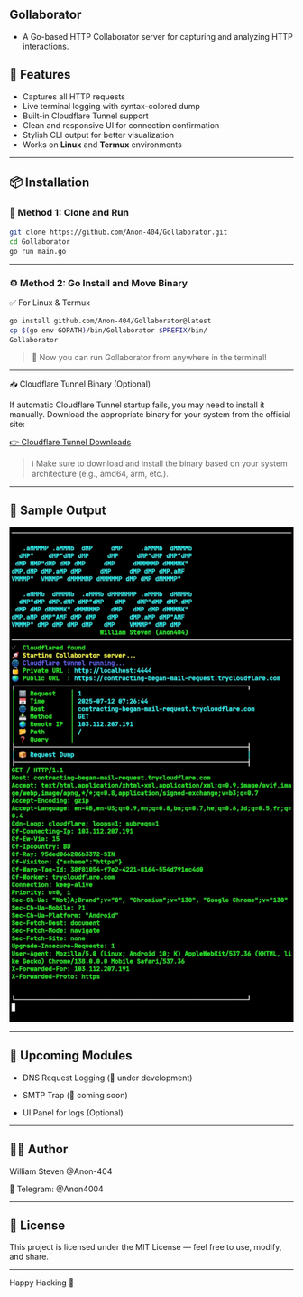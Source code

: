 ## Gollaborator 
- A Go-based HTTP Collaborator server for capturing and analyzing HTTP interactions.


## 🚀 Features

- Captures all HTTP requests
- Live terminal logging with syntax-colored dump
- Built-in Cloudflare Tunnel support
- Clean and responsive UI for connection confirmation
- Stylish CLI output for better visualization
- Works on **Linux** and **Termux** environments

---

## 📦 Installation

### 🔧 Method 1: Clone and Run

```bash
git clone https://github.com/Anon-404/Gollaborator.git
cd Gollaborator
go run main.go
```

---

### ⚙️ Method 2: Go Install and Move Binary

✅ For Linux & Termux

```bash
go install github.com/Anon-404/Gollaborator@latest
cp $(go env GOPATH)/bin/Gollaborator $PREFIX/bin/
Gollaborator
```

> 🔁 Now you can run Gollaborator from anywhere in the terminal!

---

📥 Cloudflare Tunnel Binary (Optional)

If automatic Cloudflare Tunnel startup fails, you may need to install it manually.
Download the appropriate binary for your system from the official site:

[👉 Cloudflare Tunnel Downloads](https://developers.cloudflare.com/cloudflare-one/connections/connect-networks/downloads/)

> ℹ️ Make sure to download and install the binary based on your system architecture (e.g., amd64, arm, etc.).

---

## 📸 Sample Output

![Gollaborator Demo](assets/Screenshot_20250712_133325_Termux.jpg)

---

## 🧠 Upcoming Modules

- DNS Request Logging (📡 under development)

- SMTP Trap (📩 coming soon)

- UI Panel for logs (Optional)

---

## 👨‍💻 Author

William Steven @Anon-404

🔗 Telegram: @Anon4004



---

## 📜 License

This project is licensed under the MIT License — feel free to use, modify, and share.


---

Happy Hacking 🐚
